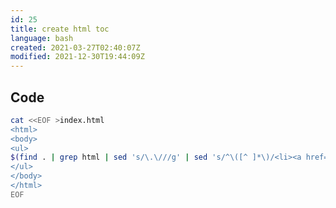 ```yaml
---
id: 25
title: create html toc
language: bash
created: 2021-03-27T02:40:07Z
modified: 2021-12-30T19:44:09Z
---
```


## Code

```bash
cat <<EOF >index.html
<html>
<body>
<ul>
$(find . | grep html | sed 's/\.\///g' | sed 's/^\([^ ]*\)/<li><a href="\1">\1<\/a><\/li>/')
</ul>
</body>
</html>
EOF
```

<!-- end -->

